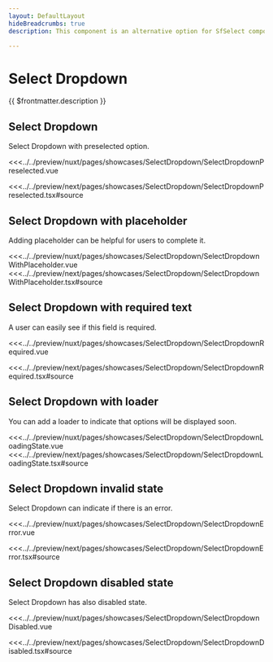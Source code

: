 ```yaml
---
layout: DefaultLayout
hideBreadcrumbs: true
description: This component is an alternative option for SfSelect component. It doesn't use native select tag so it can have more options for styling.

---
```

# Select Dropdown

{{ $frontmatter.description }}

## Select Dropdown 

Select Dropdown with preselected option.

<Showcase showcase-name="SelectDropdown/SelectDropdownPreselected" >

<!-- vue -->
<<<../../preview/nuxt/pages/showcases/SelectDropdown/SelectDropdownPreselected.vue
<!-- end vue -->
<!-- react -->
<<<../../preview/next/pages/showcases/SelectDropdown/SelectDropdownPreselected.tsx#source
<!-- end react -->

</Showcase>

## Select Dropdown with placeholder

Adding placeholder can be helpful for users to complete it.

<Showcase showcase-name="SelectDropdown/SelectDropdownWithPlaceholder" >
<!-- vue -->
<<<../../preview/nuxt/pages/showcases/SelectDropdown/SelectDropdownWithPlaceholder.vue
<!-- end vue -->
<!-- react -->
<<<../../preview/next/pages/showcases/SelectDropdown/SelectDropdownWithPlaceholder.tsx#source
<!-- end react -->
</Showcase>

## Select Dropdown with required text

A user can easily see if this field is required.

<Showcase showcase-name="SelectDropdown/SelectDropdownRequired" >

<!-- vue -->
<<<../../preview/nuxt/pages/showcases/SelectDropdown/SelectDropdownRequired.vue
<!-- end vue -->
<!-- react -->
<<<../../preview/next/pages/showcases/SelectDropdown/SelectDropdownRequired.tsx#source
<!-- end react -->

</Showcase>

## Select Dropdown with loader

You can add a loader to indicate that options will be displayed soon.

<Showcase showcase-name="SelectDropdown/SelectDropdownLoadingState" >
<!-- vue -->
<<<../../preview/nuxt/pages/showcases/SelectDropdown/SelectDropdownLoadingState.vue
<!-- end vue -->
<!-- react -->
<<<../../preview/next/pages/showcases/SelectDropdown/SelectDropdownLoadingState.tsx#source
<!-- end react -->
</Showcase>

## Select Dropdown invalid state

Select Dropdown can indicate if there is an error.

<Showcase showcase-name="SelectDropdown/SelectDropdownError" >

<!-- vue -->
<<<../../preview/nuxt/pages/showcases/SelectDropdown/SelectDropdownError.vue
<!-- end vue -->
<!-- react -->
<<<../../preview/next/pages/showcases/SelectDropdown/SelectDropdownError.tsx#source
<!-- end react -->

</Showcase>

## Select Dropdown disabled state

Select Dropdown has also disabled state.

<Showcase showcase-name="SelectDropdown/SelectDropdownDisabled" >

<!-- vue -->
<<<../../preview/nuxt/pages/showcases/SelectDropdown/SelectDropdownDisabled.vue
<!-- end vue -->
<!-- react -->
<<<../../preview/next/pages/showcases/SelectDropdown/SelectDropdownDisabled.tsx#source
<!-- end react -->

</Showcase>
